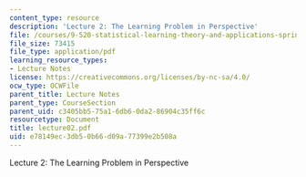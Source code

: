 ```yaml
---
content_type: resource
description: 'Lecture 2: The Learning Problem in Perspective'
file: /courses/9-520-statistical-learning-theory-and-applications-spring-2003/e78149ec3db50b66d09a77399e2b508a_lecture02.pdf
file_size: 73415
file_type: application/pdf
learning_resource_types:
- Lecture Notes
license: https://creativecommons.org/licenses/by-nc-sa/4.0/
ocw_type: OCWFile
parent_title: Lecture Notes
parent_type: CourseSection
parent_uid: c3405bb5-75a1-6db6-0da2-86904c35ff6c
resourcetype: Document
title: lecture02.pdf
uid: e78149ec-3db5-0b66-d09a-77399e2b508a
---
```

Lecture 2: The Learning Problem in Perspective
